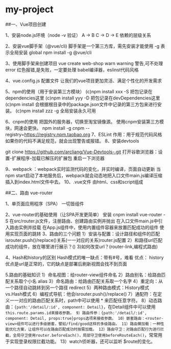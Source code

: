 # my-project
##一、Vue项目创建

1、安装node.js环境（node -v 验证）
	A -> B C -> D -> E 依赖的层级关系

2、安装vue脚手架（@vue/cli)
	脚手架是一个第三方库，需先安装才能使用
	-g 表示全局安装 global
    npm install -g @vue/cli

3、使用脚手架来创建项目
    vue create web-shop
	warn warning 警告,可不处理
	error 红色报错,是失败，一定要处理
    babel编译器，eslinst代码风格

4、vue.config.js 配置文件
	让我们的vue项目更加灵活、满足个性化的开发需求

5、npm的使用（用于安装第三方模块）
	(c)npm install xxx -S  把包记录在dependencies这里
	(c)npm install yyy -D  把包记录在devDependencies这里
	(c)npm install 会根据根目录中的package.json文件中记录的第三方包来进行安装。
	(c)npm install zzz -g  全局安装永久可用

6、cnpm的使用
	把国外的服务器，切换至淘宝镜像源。
	使用cnpm安装第三方模块，网速会更快。
	npm install -g cnpm --registry=https://registry.npm.taobao.org
7、ESLint
	作用：用于规范代码风格
	如果你的代码不满足规范，就会出现警告或报错。
8、安装devtools

git clone https://github.com/arcliang/Vue-Devtools-.git
	打开谷歌浏览器：设置-扩展程序-加载已解压的扩展包
	重启一下浏览器

9、webpack
	：webpack实时监测代码的变化，并实时编译，页面自动更新
	当npm start启动了本地服务后，webpack就会动态地把入口文件main.js编译压缩插入到index.html文件中去。
10、.vue文件
	由html、css和script组成

##二、路由 vue-router

1、单页面应用程序（SPA）
	一切皆组件

2、vue-router的基础使用（让SPA开发更简单）
	 安装 cnpm install vue-router -S
	 在src/router.js文件，注册路由、创建路由实例并抛出
	 在入口文件main.js中引入路由实例并挂载
	 在App.js组件中，使用内置组件<router-view></router-view>容器来放置匹配成功的组件
	 使用<router-link></router-link>实现页面的跳转
3、路由的三个问题
	1）安装与配置：设计路径和组件的匹配isrouter.push()/replace()关系(一一对应的关系)router.js配置
	2）和路径url匹配成功的组件，放在哪里进行展示？(<routr-view></router-view>)
	3)如何改变url？(router-link,编程式路由)
	
4、Hash和history的区别
	Hash模式的唯一缺点：带有#号，难看
	优点：
	history优点是url是正常的，它的缺点是部署后刷新视图会找不到页面
	
5.路由的基础知识
	1）命名视图：给router-view组件命名
	2）路由别名：给路由匹配关系取个小名 alias
	3）命名路由：给路由匹配关系取一个名字
	4）重定向：从一个路径自动跳转到另一个路径 redirect
	5）两种路由模式：History模式 vs.Hash模式
	6）编程式导航：他会isrouter.push()/replace()
	7）通配符：在定义一一对应的路由匹配关系时，path中可以使用 * 来匹配任意字符。
	8）动态路由：`{path:'/detail/:id', component: Detail}`，在Detail组件中可以使用`this.route.params.id来接收参数。
	9）路由传参：{path:'/detail/:id', component: Detail, props:true}props选项来接收参数。
	10）嵌套路由：<router-view>组件可以进行多级嵌套，譬如/find/good这样的多级路由。
	11）路由懒加载：一种性能优化方案，让组件可以在路由匹配成功时按需加载。
	12）路由守卫：对路由匹配行为进行拦截，全局守卫使用router.beforeEach()，局部守卫使用beforeRouteEach()`，常常用于实现登录权限拦截功能。
	13）watch侦听器，还可以监听 $route的变化。